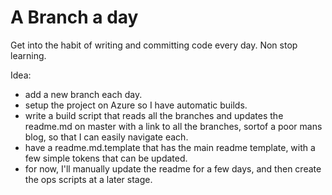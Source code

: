 ﻿# A Branch a day

Get into the habit of writing and committing code every day. Non stop learning.

Idea: 

- add a new branch each day.
- setup the project on Azure so I have automatic builds.
- write a build script that reads all the branches and updates the readme.md on master with a link to all the branches, sortof a poor mans blog, so that I can easily navigate each.
- have a readme.md.template that has the main readme template, with a few simple tokens that can be updated.
- for now, I'll manually update the readme for a few days, and then create the ops scripts at a later stage. 